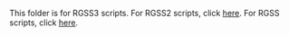This folder is for RGSS3 scripts. For RGSS2 scripts, click <a href="https://github.com/KeatonGamer1248/RGSS-Scripts/tree/main/RGSS2">here</a>. For RGSS scripts, click <a href="https://github.com/KeatonGamer1248/RGSS-Scripts/tree/main/RGSS">here</a>.
